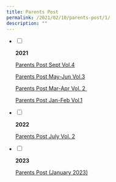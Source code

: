 ```yaml
---
title: Parents Post
permalink: /2021/02/10/parents-post/1/
description: ""
---
```

<ul class="jekyllcodex_accordion">
<li>
<input type="checkbox" id="accordion1">
<label for="accordion1"><p><strong>2021</strong></p></label>
<div>
<p><a href="/files/Parents-Post-Sept-2021-Vol4-1_compressed.pdf">Parents Post Sept Vol.4</a></p>
<p><a href="/files/Parents-Post-MayJun-2021-Vol3-R1_compressed.pdf">Parents Post May-Jun Vol.3</a></p>
<p><a href="/files/Parents-Post-Mar_Apr2021-Vol2-R2-compressed.pdf">Parents Post Mar-Apr Vol. 2&nbsp;</a></p>
<p><a href="/files/Parents-Post-Jan_Feb2021-Vol1-1_compressed.pdf">Parents Post Jan-Feb Vol.1</a></p>
</div>
</li>
<li>
<input type="checkbox" id="accordion1">
<label for="accordion1"><p><strong>2022</strong></p></label>
<div>
<p><a href="/files/BRPS-Parents-Post-July-2022-v2-1.pdf">Parents Post July Vol. 2</a></p>
</div>
</li>
<li>
<input type="checkbox" id="accordion1">
<label for="accordion1"><p><strong>2023</strong></p></label>
<div>
<p><a href="/files/PSG-Parents-Post-2H-2022-Final.pdf">Parents Post (January 2023)</a></p>
</div>
</li>
</ul>